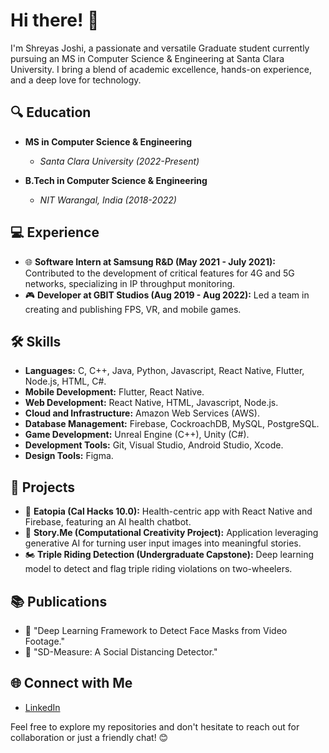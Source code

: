 # Hi there! 👋

I'm Shreyas Joshi, a passionate and versatile Graduate student currently pursuing an MS in Computer Science & Engineering at Santa Clara University. I bring a blend of academic excellence, hands-on experience, and a deep love for technology.

## 🔍 Education
- **MS in Computer Science & Engineering**
  - *Santa Clara University (2022-Present)*

- **B.Tech in Computer Science & Engineering**
  - *NIT Warangal, India (2018-2022)*


## 💻 Experience

- 🌐 **Software Intern at Samsung R&D (May 2021 - July 2021):** Contributed to the development of critical features for 4G and 5G networks, specializing in IP throughput monitoring.
- 🎮 **Developer at GBIT Studios (Aug 2019 - Aug 2022):** Led a team in creating and publishing FPS, VR, and mobile games.

## 🛠️ Skills

- **Languages:** C, C++, Java, Python, Javascript, React Native, Flutter, Node.js, HTML, C#.
- **Mobile Development:** Flutter, React Native.
- **Web Development:** React Native, HTML, Javascript, Node.js.
- **Cloud and Infrastructure:** Amazon Web Services (AWS).
- **Database Management:** Firebase, CockroachDB, MySQL, PostgreSQL.
- **Game Development:** Unreal Engine (C++), Unity (C#).
- **Development Tools:** Git, Visual Studio, Android Studio, Xcode.
- **Design Tools:** Figma.

## 🚀 Projects

- 🍱 **Eatopia (Cal Hacks 10.0):** Health-centric app with React Native and Firebase, featuring an AI health chatbot.
- 📖 **Story.Me (Computational Creativity Project):** Application leveraging generative AI for turning user input images into meaningful stories.
- 🏍️ **Triple Riding Detection (Undergraduate Capstone):** Deep learning model to detect and flag triple riding violations on two-wheelers.

## 📚 Publications

- 📄 "Deep Learning Framework to Detect Face Masks from Video Footage."
- 📄 "SD-Measure: A Social Distancing Detector."

## 🌐 Connect with Me

- [LinkedIn](https://www.linkedin.com/in/shreyas-joshi-2ab877233/)

Feel free to explore my repositories and don't hesitate to reach out for collaboration or just a friendly chat! 😊
